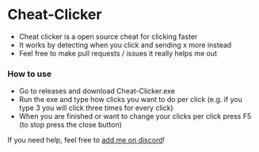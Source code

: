 # Cheat-Clicker
- Cheat clicker is a open source cheat for clicking faster
- It works by detecting when you click and sending x more instead
- Feel free to make pull requests / issues it really helps me out

### How to use
- Go to releases and download Cheat-Clicker.exe
- Run the exe and type how clicks you want to do per click (e.g. if you type 3 you will click three times for every click)
- When you are finished or want to change your clicks per click press F5 (to stop press the close button)

If you need help, feel free to [add me on discord](https://discordapp.com/users/467230314268196898)!
